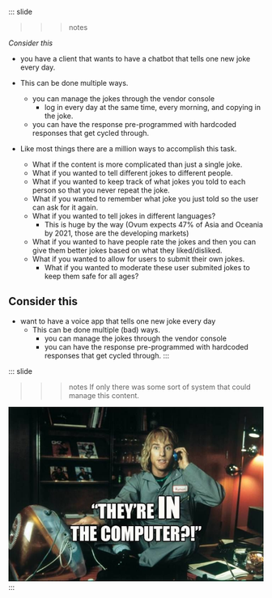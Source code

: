
::: slide

>>> notes

*Consider this*
- you have a client that wants to have a chatbot that tells one new joke every day.
- This can be done multiple ways.
  - you can manage the jokes through the vendor console
    - log in every day at the same time, every morning, and copying in the joke.
  - you can have the response pre-programmed with hardcoded responses that get cycled through.

- Like most things there are a million ways to accomplish this task.
  - What if the content is more complicated than just a single joke.
  - What if you wanted to tell different jokes to different people.
  - What if you wanted to keep track of what jokes you told to each person so that you never repeat the joke.
  - What if you wanted to remember what joke you just told so the user can ask for it again.
  - What if you wanted to tell jokes in different languages?
    - This is huge by the way (Ovum expects 47% of Asia and Oceania by 2021, those are the developing markets)
  - What if you wanted to have people rate the jokes and then you can give them better jokes based on what they liked/disliked.
  - What if you wanted to allow for users to submit their own jokes.
    - What if you wanted to moderate these user submited jokes to keep them safe for all ages?

>>>

## Consider this

- want to have a voice app that tells one new joke every day
  - This can be done multiple (bad) ways.
    - you can manage the jokes through the vendor console
    - you can have the response pre-programmed with hardcoded responses that get cycled through.
:::

::: slide

>>> notes
If only there was some sort of system that could manage this content.
>>>

![The Files are in the computer](/content/images/inthecomputer.jpg)
:::
